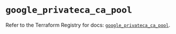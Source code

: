 # `google_privateca_ca_pool`

Refer to the Terraform Registry for docs: [`google_privateca_ca_pool`](https://registry.terraform.io/providers/hashicorp/google-beta/5.37.0/docs/resources/google_privateca_ca_pool).
